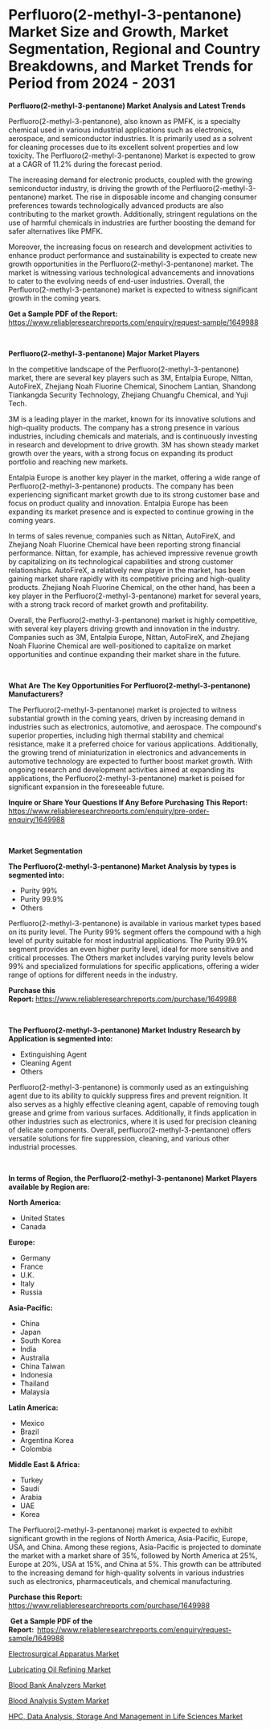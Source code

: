 <p><h1>Perfluoro(2-methyl-3-pentanone) Market Size and Growth, Market Segmentation, Regional and Country Breakdowns, and Market Trends for Period from 2024 -  2031</h1></p><p><strong>Perfluoro(2-methyl-3-pentanone) Market Analysis and Latest Trends</strong></p>
<p><p>Perfluoro(2-methyl-3-pentanone), also known as PMFK, is a specialty chemical used in various industrial applications such as electronics, aerospace, and semiconductor industries. It is primarily used as a solvent for cleaning processes due to its excellent solvent properties and low toxicity. The Perfluoro(2-methyl-3-pentanone) Market is expected to grow at a CAGR of 11.2% during the forecast period.</p><p>The increasing demand for electronic products, coupled with the growing semiconductor industry, is driving the growth of the Perfluoro(2-methyl-3-pentanone) market. The rise in disposable income and changing consumer preferences towards technologically advanced products are also contributing to the market growth. Additionally, stringent regulations on the use of harmful chemicals in industries are further boosting the demand for safer alternatives like PMFK.</p><p>Moreover, the increasing focus on research and development activities to enhance product performance and sustainability is expected to create new growth opportunities in the Perfluoro(2-methyl-3-pentanone) market. The market is witnessing various technological advancements and innovations to cater to the evolving needs of end-user industries. Overall, the Perfluoro(2-methyl-3-pentanone) market is expected to witness significant growth in the coming years.</p></p>
<p><strong>Get a Sample PDF of the Report:&nbsp;</strong> <a href="https://www.reliableresearchreports.com/enquiry/request-sample/1649988">https://www.reliableresearchreports.com/enquiry/request-sample/1649988</a></p>
<p>&nbsp;</p>
<p><strong>Perfluoro(2-methyl-3-pentanone) Major Market Players</strong></p>
<p><p>In the competitive landscape of the Perfluoro(2-methyl-3-pentanone) market, there are several key players such as 3M, Entalpia Europe, Nittan, AutoFireX, Zhejiang Noah Fluorine Chemical, Sinochem Lantian, Shandong Tiankangda Security Technology, Zhejiang Chuangfu Chemical, and Yuji Tech. </p><p>3M is a leading player in the market, known for its innovative solutions and high-quality products. The company has a strong presence in various industries, including chemicals and materials, and is continuously investing in research and development to drive growth. 3M has shown steady market growth over the years, with a strong focus on expanding its product portfolio and reaching new markets.</p><p>Entalpia Europe is another key player in the market, offering a wide range of Perfluoro(2-methyl-3-pentanone) products. The company has been experiencing significant market growth due to its strong customer base and focus on product quality and innovation. Entalpia Europe has been expanding its market presence and is expected to continue growing in the coming years.</p><p>In terms of sales revenue, companies such as Nittan, AutoFireX, and Zhejiang Noah Fluorine Chemical have been reporting strong financial performance. Nittan, for example, has achieved impressive revenue growth by capitalizing on its technological capabilities and strong customer relationships. AutoFireX, a relatively new player in the market, has been gaining market share rapidly with its competitive pricing and high-quality products. Zhejiang Noah Fluorine Chemical, on the other hand, has been a key player in the Perfluoro(2-methyl-3-pentanone) market for several years, with a strong track record of market growth and profitability. </p><p>Overall, the Perfluoro(2-methyl-3-pentanone) market is highly competitive, with several key players driving growth and innovation in the industry. Companies such as 3M, Entalpia Europe, Nittan, AutoFireX, and Zhejiang Noah Fluorine Chemical are well-positioned to capitalize on market opportunities and continue expanding their market share in the future.</p></p>
<p>&nbsp;</p>
<p><strong>What Are The Key Opportunities For Perfluoro(2-methyl-3-pentanone) Manufacturers?</strong></p>
<p><p>The Perfluoro(2-methyl-3-pentanone) market is projected to witness substantial growth in the coming years, driven by increasing demand in industries such as electronics, automotive, and aerospace. The compound's superior properties, including high thermal stability and chemical resistance, make it a preferred choice for various applications. Additionally, the growing trend of miniaturization in electronics and advancements in automotive technology are expected to further boost market growth. With ongoing research and development activities aimed at expanding its applications, the Perfluoro(2-methyl-3-pentanone) market is poised for significant expansion in the foreseeable future.</p></p>
<p><strong>Inquire or Share Your Questions If Any Before Purchasing This Report:</strong> <a href="https://www.reliableresearchreports.com/enquiry/pre-order-enquiry/1649988">https://www.reliableresearchreports.com/enquiry/pre-order-enquiry/1649988</a></p>
<p>&nbsp;</p>
<p><strong>Market Segmentation</strong></p>
<p><strong>The Perfluoro(2-methyl-3-pentanone) Market Analysis by types is segmented into:</strong></p>
<p><ul><li>Purity 99%</li><li>Purity 99.9%</li><li>Others</li></ul></p>
<p><p>Perfluoro(2-methyl-3-pentanone) is available in various market types based on its purity level. The Purity 99% segment offers the compound with a high level of purity suitable for most industrial applications. The Purity 99.9% segment provides an even higher purity level, ideal for more sensitive and critical processes. The Others market includes varying purity levels below 99% and specialized formulations for specific applications, offering a wider range of options for different needs in the industry.</p></p>
<p><strong>Purchase this Report:&nbsp;</strong><a href="https://www.reliableresearchreports.com/purchase/1649988">https://www.reliableresearchreports.com/purchase/1649988</a></p>
<p>&nbsp;</p>
<p><strong>The Perfluoro(2-methyl-3-pentanone) Market Industry Research by Application is segmented into:</strong></p>
<p><ul><li>Extinguishing Agent</li><li>Cleaning Agent</li><li>Others</li></ul></p>
<p><p>Perfluoro(2-methyl-3-pentanone) is commonly used as an extinguishing agent due to its ability to quickly suppress fires and prevent reignition. It also serves as a highly effective cleaning agent, capable of removing tough grease and grime from various surfaces. Additionally, it finds application in other industries such as electronics, where it is used for precision cleaning of delicate components. Overall, perfluoro(2-methyl-3-pentanone) offers versatile solutions for fire suppression, cleaning, and various other industrial processes.</p></p>
<p>&nbsp;</p>
<p><strong>In terms of Region, the Perfluoro(2-methyl-3-pentanone) Market Players available by Region are:</strong></p>
<p>
    <p> <strong> North America: </strong>
        <ul>
            <li>United States</li>
            <li>Canada</li>
        </ul>
        </p> 
    <p> <strong> Europe: </strong>
        <ul>
            <li>Germany</li>
            <li>France</li>
            <li>U.K.</li>
            <li>Italy</li>
            <li>Russia</li>
        </ul>
        </p> 
    <p> <strong> Asia-Pacific: </strong>
        <ul>
            <li>China</li>
            <li>Japan</li>
            <li>South Korea</li>
            <li>India</li>
            <li>Australia</li>
            <li>China Taiwan</li>
            <li>Indonesia</li>
            <li>Thailand</li>
            <li>Malaysia</li>
        </ul>
        </p> 
    <p> <strong> Latin America: </strong>
        <ul>
            <li>Mexico</li>
            <li>Brazil</li>
            <li>Argentina Korea</li>
            <li>Colombia</li>
        </ul>
        </p> 
    <p> <strong> Middle East & Africa: </strong>
        <ul>
            <li>Turkey</li>
            <li>Saudi</li>
            <li>Arabia</li>
            <li>UAE</li>
            <li>Korea</li>
        </ul>
    </p>
    </p>
<p><p>The Perfluoro(2-methyl-3-pentanone) market is expected to exhibit significant growth in the regions of North America, Asia-Pacific, Europe, USA, and China. Among these regions, Asia-Pacific is projected to dominate the market with a market share of 35%, followed by North America at 25%, Europe at 20%, USA at 15%, and China at 5%. This growth can be attributed to the increasing demand for high-quality solvents in various industries such as electronics, pharmaceuticals, and chemical manufacturing.</p></p>
<p><strong>Purchase this Report: </strong><a href="https://www.reliableresearchreports.com/purchase/1649988">https://www.reliableresearchreports.com/purchase/1649988</a></p>
<p>&nbsp;<strong>Get a Sample PDF of the Report:&nbsp;&nbsp;</strong><a href="https://www.reliableresearchreports.com/enquiry/request-sample/1649988">https://www.reliableresearchreports.com/enquiry/request-sample/1649988</a></p>
<p><strong></strong></p>
<p><p><a href="https://medium.com/@coltsporer/electrosurgical-apparatus-market-size-market-outlook-and-market-forecast-2024-to-2031-a97e2563dba2">Electrosurgical Apparatus Market</a></p><p><a href="https://github.com/YashRP12/Market-Research-Report-List-3/blob/main/lubricating-oil-refining-market.md">Lubricating Oil Refining Market</a></p><p><a href="https://medium.com/@coltsporer/blood-bank-analyzers-nbsp-market-focuses-on-market-share-size-and-projected-forecast-till-2031-7f49d19973c1">Blood Bank Analyzers Market</a></p><p><a href="https://medium.com/@coltsporer/blood-analysis-system-market-insight-market-trends-growth-forecasted-from-2024-to-2031-4ea743878fb4">Blood Analysis System Market</a></p><p><a href="https://github.com/Angelnienowdseej3e45z3p8c/Market-Research-Report-List-1/blob/main/hpc-data-analysis-storage-and-management-in-life-sciences-market.md">HPC, Data Analysis, Storage And Management in Life Sciences Market</a></p></p>